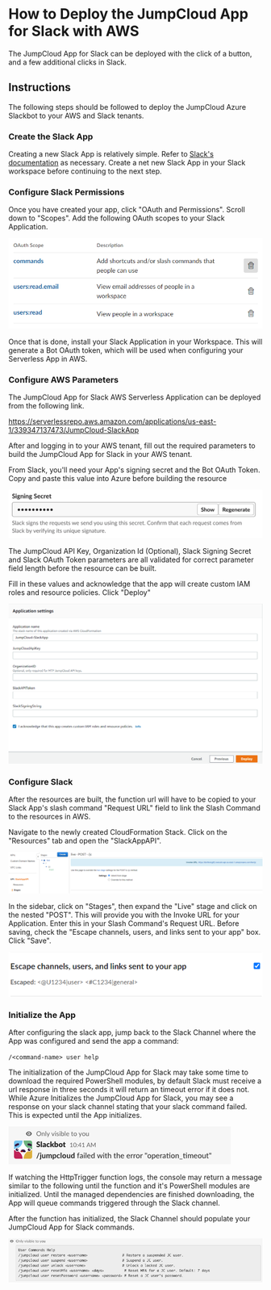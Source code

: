# How to Deploy the JumpCloud App for Slack with AWS

The JumpCloud App for Slack can be deployed with the click of a button, and a few additional clicks in Slack.

## Instructions

The following steps should be followed to deploy the JumpCloud Azure Slackbot to your AWS and Slack tenants.
### Create the Slack App

Creating a new Slack App is relatively simple. Refer to [Slack's documentation](https://api.slack.com/apps) as necessary. Create a net new Slack App in your Slack workspace before continuing to the next step.

### Configure Slack Permissions

Once you have created your app, click "OAuth and Permissions". Scroll down to "Scopes". Add the following OAuth scopes to your Slack Application.

![Permissions](./images/slackPermissions.PNG)

Once that is done, install your Slack Application in your Workspace. This will generate a Bot OAuth token, which will be used when configuring your Serverless App in AWS.

### Configure AWS Parameters

The JumpCloud App for Slack AWS Serverless Application can be deployed from the following link.

https://serverlessrepo.aws.amazon.com/applications/us-east-1/339347137473/JumpCloud-SlackApp

After and logging in to your AWS tenant, fill out the required parameters to build the JumpCloud App for Slack in your AWS tenant.

From Slack, you'll need your App's signing secret and the Bot OAuth Token. Copy and paste this value into Azure before building the resource

![Signing Secret](./images/signingSecret.png)

The JumpCloud API Key, Organization Id (Optional), Slack Signing Secret and Slack OAuth Token parameters are all validated for correct parameter field length before the resource can be built.

Fill in these values and acknowledge that the app will create custom IAM roles and resource policies. Click "Deploy"

![Application Settings](./images/awsAppSettings.PNG)

### Configure Slack

After the resources are built, the function url will have to be copied to your Slack App's slash command "Request URL" field to link the Slash Command to the resources in AWS.

Navigate to the newly created CloudFormation Stack. Click on the "Resources" tab and open the "SlackAppAPI".

![API URL](./images/awsApiUrl.PNG)

In the sidebar, click on "Stages", then expand the "Live" stage and click on the nested "POST". This will provide you with the Invoke URL for your Application. Enter this in your Slash Command's Request URL. Before saving, check the "Escape channels, users, and links sent to your app" box. Click "Save".

![Escape channels, users and links](./images/slackEscape.png)

### Initialize the App

After configuring the slack app, jump back to the Slack Channel where the App was configured and send the app a command:

`/<command-name> user help`

The initialization of the JumpCloud App for Slack may take some time to download the required PowerShell modules, by default Slack must receive a url response in three seconds it will return an timeout error if it does not. While Azure Initializes the JumpCloud App for Slack, you may see a response on your slack channel stating that your slack command failed. This is expected until the App initializes.

![SlackResponse](./images/failedSlashCommand.png)

If watching the HttpTrigger function logs, the console may return a message similar to the following until the function and it's PowerShell modules are initialized. Until the managed dependencies are finished downloading, the App will queue commands triggered through the Slack channel.

After the function has initialized, the Slack Channel should populate your JumpCloud App for Slack commands.

![helpResponse](./images/helpResponse.png)
